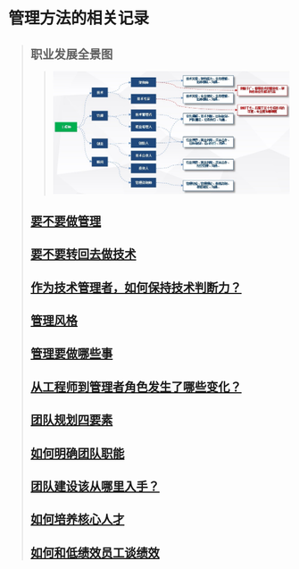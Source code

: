 # 管理方法的相关记录

> ## 职业发展全景图
>> ![全景图](https://github.com/brianxj/brian-management/blob/master/picture/%E5%85%A8%E6%99%AF%E5%9B%BE.jpg "职业发展全景图")
> ## [要不要做管理](https://github.com/brianxj/brian-management/blob/master/doc/should_I_take_up_management.md)
> ## [要不要转回去做技术](https://github.com/brianxj/brian-management/blob/master/doc/Should_I_switch_back_to_technology.md)
> ## [作为技术管理者，如何保持技术判断力？](https://github.com/brianxj/brian-management/blob/master/doc/Maintain_technical_judgment.md)
> ## [管理风格](https://github.com/brianxj/brian-management/blob/master/doc/Management_Style.md)
> ## [管理要做哪些事](https://github.com/brianxj/brian-management/blob/master/doc/Manage_what_to_do.md)
> ## [从工程师到管理者角色发生了哪些变化？](https://github.com/brianxj/brian-management/blob/master/doc/What_has_changed_from_engineers_to_managerial_roles.md)
> ## [团队规划四要素]()
> ## [如何明确团队职能]()
> ## [团队建设该从哪里入手？]()
> ## [如何培养核心人才]()
> ## [如何和低绩效员工谈绩效]()
> ## 
> ## 

